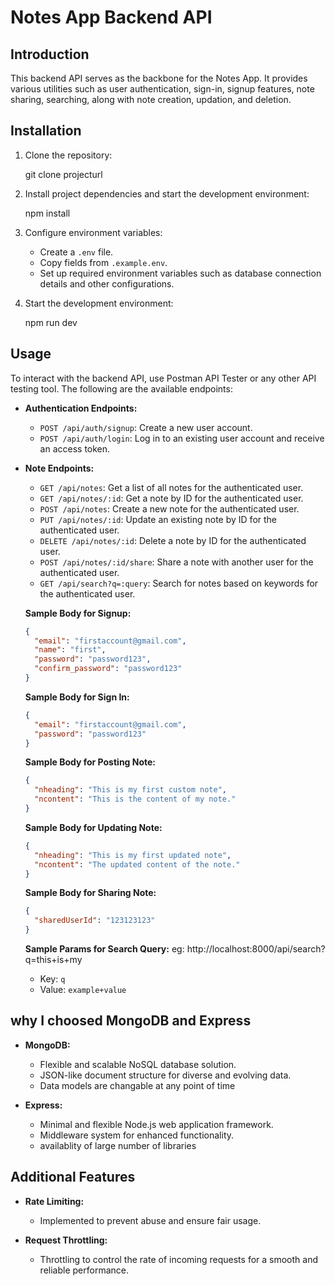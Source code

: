 # Notes App Backend API

## Introduction

This backend API serves as the backbone for the Notes App. It provides various utilities such as user authentication, sign-in, signup features, note sharing, searching, along with note creation, updation, and deletion.

## Installation

1. Clone the repository:

   git clone projecturl

2. Install project dependencies and start the development environment:

   npm install


3. Configure environment variables:

   - Create a `.env` file.
   - Copy fields from `.example.env`.
   - Set up required environment variables such as database connection details and other configurations.

4. Start the development environment:

   npm run dev


## Usage

To interact with the backend API, use Postman API Tester or any other API testing tool. The following are the available endpoints:

- **Authentication Endpoints:**
  - `POST /api/auth/signup`: Create a new user account.
  - `POST /api/auth/login`: Log in to an existing user account and receive an access token.

- **Note Endpoints:**
  - `GET /api/notes`: Get a list of all notes for the authenticated user.
  - `GET /api/notes/:id`: Get a note by ID for the authenticated user.
  - `POST /api/notes`: Create a new note for the authenticated user.
  - `PUT /api/notes/:id`: Update an existing note by ID for the authenticated user.
  - `DELETE /api/notes/:id`: Delete a note by ID for the authenticated user.
  - `POST /api/notes/:id/share`: Share a note with another user for the authenticated user.
  - `GET /api/search?q=:query`: Search for notes based on keywords for the authenticated user.

  **Sample Body for Signup:**
  ```json
  {
    "email": "firstaccount@gmail.com",
    "name": "first",
    "password": "password123",
    "confirm_password": "password123"
  }
  ```

  **Sample Body for Sign In:**
  ```json
  {
    "email": "firstaccount@gmail.com",
    "password": "password123"
  }
  ```

  **Sample Body for Posting Note:**
  ```json
  {
    "nheading": "This is my first custom note",
    "ncontent": "This is the content of my note."
  }
  ```

  **Sample Body for Updating Note:**
  ```json
  {
    "nheading": "This is my first updated note",
    "ncontent": "The updated content of the note."
  }
  ```

  **Sample Body for Sharing Note:**
  ```json
  {
    "sharedUserId": "123123123"
  }
  ```

  **Sample Params for Search Query:**
  eg: http://localhost:8000/api/search?q=this+is+my
  - Key: `q`
  - Value: `example+value`


## why I choosed MongoDB and Express

- **MongoDB:**
  - Flexible and scalable NoSQL database solution.
  - JSON-like document structure for diverse and evolving data.
  - Data models are changable at any point of time

- **Express:**
  - Minimal and flexible Node.js web application framework.
  - Middleware system for enhanced functionality.
  - availablity of large number of libraries 

## Additional Features

- **Rate Limiting:**
  - Implemented to prevent abuse and ensure fair usage.

- **Request Throttling:**
  - Throttling to control the rate of incoming requests for a smooth and reliable performance.
